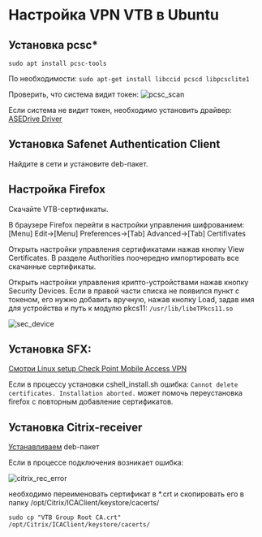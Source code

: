 # Настройка VPN VTB в Ubuntu

## Установка pcsc*

`sudo apt install pcsc-tools`

По необходимости: 
`sudo apt-get install libccid pcscd libpcsclite1`

Проверить, что система видит токен:
![pcsc_scan](https://user-images.githubusercontent.com/77896951/141649025-d9e0bcdf-c270-4438-ba73-6bdf83bc55fd.png)

Если система не видит токен, необходимо установить драйвер:
[ASEDrive Driver](https://www.aladdin-rd.ru/support/downloads/readers)


## Установка Safenet Authentication Client
Найдите в сети и установите deb-пакет.

## Настройка Firefox

Скачайте VTB-сертификаты.

В браузере Firefox перейти в настройки управления шифрованием:
[Menu] Edit->[Menu] Preferences->[Tab] Advanced->[Tab] Certifivates

Открыть настройки управления сертификатами нажав кнопку View Certificates. В разделе Authorities поочередно импортировать все скачанные сертификаты.

Открыть настройки управления крипто-устройствами нажав кнопку Security Devices. Если в правой части списка не появился пункт с токеном, его нужно добавить вручную, нажав кнопку Load, задав имя для устройства и путь к модулю pkcs11:
`/usr/lib/libeTPkcs11.so`

![sec_device](https://user-images.githubusercontent.com/77896951/141650184-385ec9a1-cf28-470d-8315-652028b791f4.png)


## Установка SFX:

[Смотри Linux setup Check Point Mobile Access VPN](https://github.com/pedroeml/checkpoint-mobile-access-vpn#linux-setup-check-point-mobile-access-vpn "Смотри Linux setup Check Point Mobile Access VPN")

Если в процессу установки cshell_install.sh ошибка:
`Cannot delete certificates. Installation aborted.`
может помочь переустановка firefox с повторным добавление сертификатов.

## Установка Сitrix-receiver

[Устанавливаем](https://www.citrix.com/ru-ru/downloads/citrix-receiver/linux/) deb-пакет

Если в процессе подключения возникает ошибка:

![citrix_rec_error](https://user-images.githubusercontent.com/77896951/141650675-dbecba86-171a-4534-abb6-e9903ee557f1.png)

необходимо переименовать сертификат в *.crt и скопировать его в папку /opt/Citrix/ICAClient/keystore/cacerts/

`sudo cp "VTB Group Root CA.crt" /opt/Citrix/ICAClient/keystore/cacerts/`




